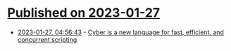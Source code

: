 # [Published on 2023-01-27](index.md)

* [2023-01-27, 04:56:43](https://lobste.rs/s/v8edeu/cyber_is_new_language_for_fast_efficient) - [Cyber is a new language for fast, efficient, and concurrent scripting](https://cyberscript.dev/)
